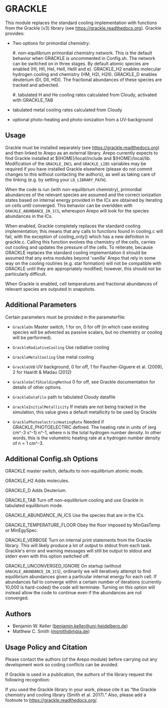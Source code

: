 
GRACKLE
=======

This module replaces the standard cooling implementation with functions from the Grackle (v3) library
(see https://grackle.readthedocs.org). Grackle provides:

* Two options for primordial chemistry:

  #. non-equilibrium primordial chemistry network. This is the default behavior when GRACKLE is
     uncommented in Config.sh. The network can be switched on in three stages. By default atomic
     species are enabled (HI, HII, HeI, HeII, HeIII and e). GRACKLE_H2 enables molecular hydrogen
     cooling and chemistry (HM, H2I, H2II). GRACKLE_D enables deuterium (DI, DII, HDI). The fractional
     abundances of these species are tracked and advected.

  #. tabulated H and He cooling rates calculated from Cloudy, activated with GRACKLE_TAB

* tabulated metal cooling rates calculated from Cloudy

* optional photo-heating and photo-ionization from a UV-background


Usage
-----

Grackle must be installed separately (see https://grackle.readthedocs.org) and then linked to Arepo as an 
external library. Arepo currently expects to find Grackle installed at $(HOME)/local/include and $(HOME)/local/lib. Modification of the ``GRACKLE_INCL`` and ``GRACKLE_LIBS`` variables may be required if you have installed Grackle elsewhere (please do not commit changes to this without contacting the authors), as well as taking care of the linking (e.g. by setting your ``LD_LIBRARY_PATH``).

When the code is run (with non-equilibrium chemistry), primordial abundances of the relevant species are
assumed and the correct ionization states based on internal energy provided in the ICs are obtained by 
iterating on cells until converged. This behavior can be overidden with ``GRACKLE_ABUNDANCE_IN_ICS``,
whereupon Arepo will look for the species abundances in the ICs.

When enabled, Grackle completely replaces the standard cooling implementation; this means that any calls
to functions found in cooling.c will fail, with the exception of cooling_only() which has a new definition
in grackle.c. Calling this function evolves the chemistry of the cells, carries out cooling and updates the
pressure of the cells. To reiterate, because GRACKLE replaces the standard cooling implementation it should 
be assumed that any extra modules beyond 'vanilla' Arepo that rely in some way on the cooling routines 
(e.g. star formation) will not be compatible with GRACKLE until they are appropriately modified; however, 
this should not be particularly difficult.

When Grackle is enabled, cell temperatures and fractional abundances of relevant species are outputed in 
snapshots.


Additional Parameters
---------------------

Certain parameters must be provided in the parameterfile:

* ``GrackleOn`` Master switch, 1 for on, 0 for off (in which case existing species will be
  advected as passive scalars, but no chemistry or cooling will be performed).

* ``GrackleRadiativeCooling`` Use radiative cooling

* ``GrackleMetalCooling`` Use metal cooling

* ``GrackleUVB`` UV background, 0 for off, 1 for Faucher-Giguere et al. (2009), 2 for Haardt & Madau (2012)

* ``GrackleSelfShieldingMethod`` 0 for off, see Grackle documentation for details of other options.

* ``GrackleDataFile`` path to tabulated Cloudy datafile

* ``GrackleInitialMetallicity`` If metals are not being tracked in the simulation, this value gives a default
  metallicity to be used by Grackle

* ``GracklePhotoelectricHeatingRate`` Needed if GRACKLE_PHOTOELECTRIC defined. 
  The heating rate in units of (erg cm^-3 s^-1) n^-1, where n is the total hydrogen number density.
  In other words, this is the volumetric heating rate at a hydrogen number density of n = 1 cm^-3.


Additional Config.sh Options
----------------------------

GRACKLE
  master switch, defaults to non-equilibrium atomic mode.

GRACKLE_H2
  Adds molecules.

GRACKLE_D
  Adds Deuterium.

GRACKLE_TAB
  Turn off non-equilibrium cooling and use Grackle in tabulated equilibrium mode.

GRACKLE_ABUNDANCE_IN_ICS
  Use the species that are in the ICs.

GRACKLE_TEMPERATURE_FLOOR
  Obey the floor imposed by MinGasTemp or MinEgySpec.

GRACKLE_VERBOSE
  Turn on internal print statements from the Grackle library. This will likely produce a lot of output to stdout from each task. Grackle's error and warning messages will still be output to stdout and stderr even with this option switched off.

GRACKLE_UNCONVERGED_IGNORE
  On startup (without ``GRACKLE_ABUNDANCE_IN_ICS``), ordinarily we will iteratively attempt to find equilibrium abundances given a particular internal energy for each cell. If abundances fail to converge within a certain number of iterations (currently 10,000 is hard-coded) the code will terminate. Turning on this option will instead allow the code to continue even if the abundances are not converged.


Authors
-------

* Benjamin W. Keller (benjamin.keller@uni-heidelberg.de)
* Matthew C. Smith (msmith@mpia.de)


Usage Policy and Citation
-------------------------

Please contact the authors (of the Arepo module) before carrying out any development work so
coding conflicts can be avoided.

If Grackle is used in a publication, the authors of the library request the following recognition:

If you used the Grackle library in your work, please cite it as “the Grackle chemistry and cooling library 
(Smith et al. 2017).” Also, please add a footnote to 
https://grackle.readthedocs.org/.
